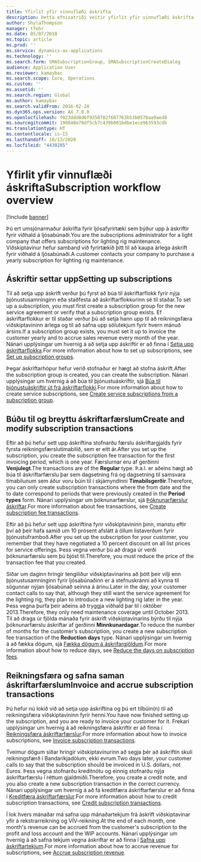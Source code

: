 ```yaml
---
title: Yfirlit yfir vinnuflæði áskrifta
description: Þetta efnisatriði veitir yfirlit yfir vinnuflæði áskrifta.
author: ShylaThompson
manager: tfehr
ms.date: 05/07/2018
ms.topic: article
ms.prod: ''
ms.service: dynamics-ax-applications
ms.technology: ''
ms.search.form: SMASubscriptionGroup, SMASubscriptionCreateDialog
audience: Application User
ms.reviewer: kamaybac
ms.search.scope: Core, Operations
ms.custom: ''
ms.assetid: ''
ms.search.region: Global
ms.author: kamaybac
ms.search.validFrom: 2016-02-28
ms.dyn365.ops.version: AX 7.0.0
ms.openlocfilehash: f023ddd8d6f9350702f687763b53b057baa9aed8
ms.sourcegitcommit: 199848e78df5cb7c439b001bdbe1ece963593cdb
ms.translationtype: HT
ms.contentlocale: is-IS
ms.lasthandoff: 10/13/2020
ms.locfileid: "4430285"
---
```

# <a name="subscription-workflow-overview"></a><span data-ttu-id="61268-103">Yfirlit yfir vinnuflæði áskrifta</span><span class="sxs-lookup"><span data-stu-id="61268-103">Subscription workflow overview</span></span> 

[!include [banner](../includes/banner.md)]


<span data-ttu-id="61268-104">Þú ert umsjónarmaður áskrifta fyrir ljósafyrirtæki sem býður upp á áskriftir fyrir viðhald á ljósabúnaði.</span><span class="sxs-lookup"><span data-stu-id="61268-104">You are the subscriptions administrator for a light company that offers subscriptions for lighting rig maintenance.</span></span> <span data-ttu-id="61268-105">Viðskiptavinur hefur samband við fyrirtækið þitt til að kaupa árlega áskrift fyrir viðhald á ljósabúnaði.</span><span class="sxs-lookup"><span data-stu-id="61268-105">A customer contacts your company to purchase a yearly subscription for lighting rig maintenance.</span></span>

## <a name="setting-up-subscriptions"></a><span data-ttu-id="61268-106">Áskriftir settar upp</span><span class="sxs-lookup"><span data-stu-id="61268-106">Setting up subscriptions</span></span>

<span data-ttu-id="61268-107">Til að setja upp áskrift verður þú fyrst að búa til áskriftarflokk fyrir nýja þjónustusamninginn eða staðfesta að áskriftarflokkurinn sé til staðar.</span><span class="sxs-lookup"><span data-stu-id="61268-107">To set up a subscription, you must first create a subscription group for the new service agreement or verify that a subscription group exists.</span></span> <span data-ttu-id="61268-108">Ef áskriftarflokkur er til staðar verður þú að setja hann upp til að reikningsfæra viðskiptavininn árlega og til að safna upp sölutekjum fyrir hvern mánuð ársins.</span><span class="sxs-lookup"><span data-stu-id="61268-108">If a subscription group exists, you must set it up to invoice the customer yearly and to accrue sales revenue every month of the year.</span></span> <span data-ttu-id="61268-109">Nánari upplýsingar um hvernig á að setja upp áskriftir er að finna í [Setja upp áskriftarflokka](set-up-subscription-groups.md).</span><span class="sxs-lookup"><span data-stu-id="61268-109">For more information about how to set up subscriptions, see [Set up subscription groups](set-up-subscription-groups.md).</span></span>

<span data-ttu-id="61268-110">Þegar áskriftarhópur hefur verið stofnaður er hægt að stofna áskrift.</span><span class="sxs-lookup"><span data-stu-id="61268-110">After the subscription group is created, you can create the subscription.</span></span> <span data-ttu-id="61268-111">Nánari upplýsingar um hvernig á að búa til þjónustuáskriftir, sjá [Búa til þjónustuáskriftir út frá áskriftarflokki](create-service-subscriptions-from-subscription-group.md).</span><span class="sxs-lookup"><span data-stu-id="61268-111">For more information about how to create service subscriptions, see [Create service subscriptions from a subscription group](create-service-subscriptions-from-subscription-group.md).</span></span>

## <a name="create-and-modify-subscription-transactions"></a><span data-ttu-id="61268-112">Búðu til og breyttu áskriftarfærslum</span><span class="sxs-lookup"><span data-stu-id="61268-112">Create and modify subscription transactions</span></span>

<span data-ttu-id="61268-113">Eftir að þú hefur sett upp áskriftina stofnarðu færslu áskriftargjalds fyrir fyrsta reikningsfærslutímabilið, sem er eitt ár.</span><span class="sxs-lookup"><span data-stu-id="61268-113">After you set up the subscription, you create the subscription fee transaction for the first invoicing period, which is one year.</span></span> <span data-ttu-id="61268-114">Færslurnar eru af gerðinni **Venjulegt**.</span><span class="sxs-lookup"><span data-stu-id="61268-114">The transactions are of the **Regular** type.</span></span> <span data-ttu-id="61268-115">Þ.a.l. er aðeins hægt að búa til áskriftarfærslu þar sem dagsetning frá og dagsetning til samsvara tímabilunum sem áður voru búin til í skjámyndinni **Tímabilsgerðir**.</span><span class="sxs-lookup"><span data-stu-id="61268-115">Therefore, you can only create subscription transactions where the from date and the to date correspond to periods that were previously created in the **Period types** form.</span></span> <span data-ttu-id="61268-116">Nánari upplýsingar um þóknunarfærslur, sjá [Þóknunarfærslur áskriftar](create-subscription-fee-transactions.md).</span><span class="sxs-lookup"><span data-stu-id="61268-116">For more information about fee transactions, see [Create subscription fee transactions](create-subscription-fee-transactions.md).</span></span>

<span data-ttu-id="61268-117">Eftir að þú hefur sett upp áskriftina fyrir viðskiptavininn þinn, manstu eftir því að þeir hafa samið um 10 prósent afslátt á öllum listaverðum fyrir þjónustuframboð.</span><span class="sxs-lookup"><span data-stu-id="61268-117">After you set up the subscription for your customer, you remember that they have negotiated a 10 percent discount on all list prices for service offerings.</span></span> <span data-ttu-id="61268-118">Þess vegna verður þú að draga úr verði þóknunarfærslu sem þú bjóst til.</span><span class="sxs-lookup"><span data-stu-id="61268-118">Therefore, you must reduce the price of the transaction fee that you created.</span></span>

<span data-ttu-id="61268-119">Síðar um daginn hringir tengiliður viðskiptavinarins að þótt þeir vilji enn þjónustusamninginn fyrir ljósabúnaðinn er á stefnuskránni að kynna til sögunnar nýjan ljósabúnað seinna á árinu.</span><span class="sxs-lookup"><span data-stu-id="61268-119">Later in the day, your customer contact calls to say that, although they still want the service agreement for the lighting rig, they plan to introduce a new lighting rig later in the year.</span></span> <span data-ttu-id="61268-120">Þess vegna þurfa þeir aðeins að tryggja viðhald þar til í október 2013.</span><span class="sxs-lookup"><span data-stu-id="61268-120">Therefore, they only need maintenance coverage until October 2013.</span></span> <span data-ttu-id="61268-121">Til að draga úr fjölda mánaða fyrir áskrift viðskiptavinarins býrðu til nýja þóknunarfærslu áskriftar af gerðinni **Minnkunardagar**.</span><span class="sxs-lookup"><span data-stu-id="61268-121">To reduce the number of months for the customer’s subscription, you create a new subscription fee transaction of the **Reduction days** type.</span></span> <span data-ttu-id="61268-122">Nánari upplýsingar um hvernig á að fækka dögum, sjá [Fækka dögum á áskrifargjöldum](reduce-the-days-on-subscription-fees.md).</span><span class="sxs-lookup"><span data-stu-id="61268-122">For more information about how to reduce days, see [Reduce the days on subscription fees](reduce-the-days-on-subscription-fees.md).</span></span>

## <a name="invoice-and-accrue-subscription-transactions"></a><span data-ttu-id="61268-123">Reikningsfæra og safna saman áskriftarfærslum</span><span class="sxs-lookup"><span data-stu-id="61268-123">Invoice and accrue subscription transactions</span></span>

<span data-ttu-id="61268-124">Þú hefur nú lokið við að setja upp áskriftina og þú ert tilbúin(n) til að reikningsfæra viðskiptavininn fyrir henni.</span><span class="sxs-lookup"><span data-stu-id="61268-124">You have now finished setting up the subscription, and you are ready to invoice your customer for it.</span></span> <span data-ttu-id="61268-125">Frekari upplýsingar um hvernig á að reikningsfæra áskriftir er að finna í [Reikningsfæra áskriftarfærslur](invoice-subscription-transactions.md).</span><span class="sxs-lookup"><span data-stu-id="61268-125">For more information about how to invoice subscriptions, see [Invoice subscription transactions](invoice-subscription-transactions.md).</span></span>

<span data-ttu-id="61268-126">Tveimur dögum síðar hringir viðskiptavinurinn að segja þér að áskriftin skuli reikningsfærð í Bandaríkjadölum, ekki evrum.</span><span class="sxs-lookup"><span data-stu-id="61268-126">Two days later, your customer calls to say that the subscription should be invoiced in U.S. dollars, not Euros.</span></span> <span data-ttu-id="61268-127">Þess vegna stofnarðu kreditnótu og einnig stofnarðu nýja áskriftarfærslu í réttum gjaldmiðli.</span><span class="sxs-lookup"><span data-stu-id="61268-127">Therefore, you create a credit note, and you also create a new subscription transaction in the correct currency.</span></span> <span data-ttu-id="61268-128">Nánari upplýsingar um hvernig á að fá kreditfæra áskriftarfærslur er að finna í [Kreditfæra áskriftarfærslur](credit-subscription-transactions.md).</span><span class="sxs-lookup"><span data-stu-id="61268-128">For more information about how to credit subscription transactions, see [Credit subscription transactions](credit-subscription-transactions.md).</span></span>

<span data-ttu-id="61268-129">Í lok hvers mánaðar má safna upp mánaðartekjum frá áskrift viðskiptavinar yfir á rekstrarreikning og VÍV-reikning.</span><span class="sxs-lookup"><span data-stu-id="61268-129">At the end of each month, one month's revenue can be accrued from the customer's subscription to the profit and loss account and the WIP accounts.</span></span> <span data-ttu-id="61268-130">Nánari upplýsingar um hvernig á að safna tekjum vegna áskriftar er að finna í [Safna upp áskriftartekjum](accrue-subscription-revenue.md).</span><span class="sxs-lookup"><span data-stu-id="61268-130">For more information about how to accrue revenue for subscriptions, see [Accrue subscription revenue](accrue-subscription-revenue.md).</span></span>

  


